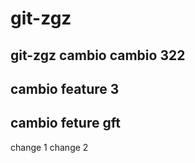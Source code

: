 # git-zgz
git-zgz
cambio 
cambio 322
-------

cambio feature 3
---------------
cambio feture gft
-----

change 1
change 2

